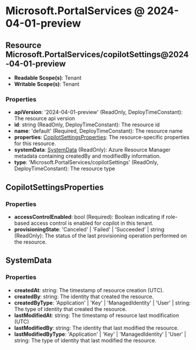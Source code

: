 # Microsoft.PortalServices @ 2024-04-01-preview

## Resource Microsoft.PortalServices/copilotSettings@2024-04-01-preview
* **Readable Scope(s)**: Tenant
* **Writable Scope(s)**: Tenant
### Properties
* **apiVersion**: '2024-04-01-preview' (ReadOnly, DeployTimeConstant): The resource api version
* **id**: string (ReadOnly, DeployTimeConstant): The resource id
* **name**: 'default' (Required, DeployTimeConstant): The resource name
* **properties**: [CopilotSettingsProperties](#copilotsettingsproperties): The resource-specific properties for this resource.
* **systemData**: [SystemData](#systemdata) (ReadOnly): Azure Resource Manager metadata containing createdBy and modifiedBy information.
* **type**: 'Microsoft.PortalServices/copilotSettings' (ReadOnly, DeployTimeConstant): The resource type

## CopilotSettingsProperties
### Properties
* **accessControlEnabled**: bool (Required): Boolean indicating if role-based access control is enabled for copilot in this tenant.
* **provisioningState**: 'Canceled' | 'Failed' | 'Succeeded' | string (ReadOnly): The status of the last provisioning operation performed on the resource.

## SystemData
### Properties
* **createdAt**: string: The timestamp of resource creation (UTC).
* **createdBy**: string: The identity that created the resource.
* **createdByType**: 'Application' | 'Key' | 'ManagedIdentity' | 'User' | string: The type of identity that created the resource.
* **lastModifiedAt**: string: The timestamp of resource last modification (UTC)
* **lastModifiedBy**: string: The identity that last modified the resource.
* **lastModifiedByType**: 'Application' | 'Key' | 'ManagedIdentity' | 'User' | string: The type of identity that last modified the resource.


